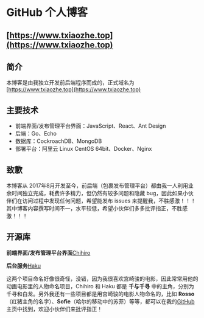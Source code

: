 # GitHub 个人博客
## [https://www.txiaozhe.top](https://www.txiaozhe.top)

## 简介
本博客是由我独立开发前后端程序而成的，正式域名为 [https://www.txiaozhe.top](https://www.txiaozhe.top)

## 主要技术
* 前端界面/发布管理平台界面：JavaScript、React、Ant Design
* 后端：Go、Echo
* 数据库：CockroachDB、MongoDB
* 部署平台：阿里云 Linux CentOS 64bit、Docker、Nginx

## 致歉
本博客从 2017年8月开发至今，前后端（包裹发布管理平台）都由我一人利用业余时间独立完成，耗费许多精力，但仍然有较多问题和隐藏 bug，因此如果小伙伴们在访问过程中发现任何问题，希望能发布 issues 来提醒我，不胜感激！！！其中博客内容撰写时间不一，水平较低，希望小伙伴们多多批评指正，不胜感激！！！

## 开源库
**前端界面/发布管理平台界面**[Chihiro](https://github.com/Txiaozhe/Chihiro)

**后台服务**[Haku](https://github.com/Txiaozhe/Haku)

这两个项目命名好像很奇怪，没错，因为我很喜欢宫崎骏的电影，因此常常用他的动画电影里的人物命名项目，Chihiro 和 Haku 都是 **千与千寻** 中的主角，分别为 千寻和白龙。另外我还有一些项目都是用宫崎骏的电影人物命名的，比如 **Rosso**（红猪主角的名字）、**Sofie**（哈尔的移动中的苏菲）等等，都可以在我的[GitHub](https://github.com/Txiaozhe)主页中找到，欢迎小伙伴们来批评指正！
